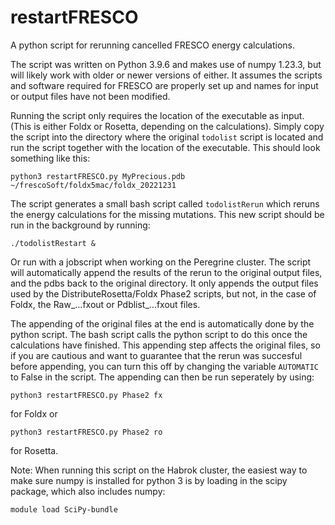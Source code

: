 # restartFRESCO
A python script for rerunning cancelled FRESCO energy calculations. 

The script was written on Python 3.9.6 and makes use of numpy 1.23.3, but will likely work with older or newer versions of either.
It assumes the scripts and software required for FRESCO are properly set up and names for input or output files have not been modified. 

Running the script only requires the location of the executable as input. (This is either Foldx or Rosetta, depending on the calculations). 
Simply copy the script into the directory where the original `todolist` script is located and run the script together with the location of the executable. 
This should look something like this:

```
python3 restartFRESCO.py MyPrecious.pdb ~/frescoSoft/foldx5mac/foldx_20221231
```

The script generates a small bash script called `todolistRerun` which reruns the energy calculations for the missing mutations.
This new script should be run in the background by running:

```
./todolistRestart &
```
Or run with a jobscript when working on the Peregrine cluster. The script will automatically append the results of the rerun to the original output files, and the pdbs back to the original directory. It only appends the output files used by the DistributeRosetta/Foldx Phase2 scripts, but not, in the case of Foldx, the Raw_...fxout or Pdblist_...fxout files. 

The appending of the original files at the end is automatically done by the python script. The bash script calls the python script to do this once the calculations have finished. This appending step affects the original files, so if you are cautious and want to guarantee that the rerun was succesful before appending, you can turn this off by changing the variable `AUTOMATIC` to False in the script. The appending can then be run seperately by using:
```
python3 restartFRESCO.py Phase2 fx
```
for Foldx or 
```
python3 restartFRESCO.py Phase2 ro
```
for Rosetta. 

Note: When running this script on the Habrok cluster, the easiest way to make sure numpy is installed for python 3 is by loading in the scipy package, which also includes numpy:

```
module load SciPy-bundle
```

